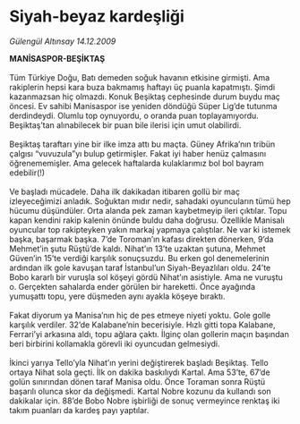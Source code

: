 # Siyah-beyaz kardeşliği

*Gülengül Altınsay 14.12.2009*

<div class="taraf_structure_2col_1zq">
<div class="margen_n">



 <p><strong>MANİSASPOR-BEŞİKTAŞ</strong>   <br/><br/>Tüm Türkiye Doğu, Batı demeden soğuk havanın etkisine girmişti. Ama rakiplerin hepsi kara buza bakmamış haftayı üç puanla kapatmıştı. Şimdi kazanmazsan hiç olmazdı. Konuk Beşiktaş cephesinde durum buydu maç öncesi. Ev sahibi Manisaspor ise yeniden döndüğü Süper Lig’de tutunma derdindeydi. Olumlu top oynuyordu, o oranda puan toplayamıyordu. Beşiktaş’tan alınabilecek bir puan bile ilerisi için umut olabilirdi. <br/><br/>Beşiktaş taraftarı yine bir ilke imza attı bu maçta. Güney Afrika’nın tribün çalgısı “vuvuzula”yı bulup getirmişler. Fakat iyi haber henüz çalmasını öğrenememişler. Ama gelecek haftalarda kulaklarımız bol bol bayram edebilir(!) <br/><br/>Ve başladı mücadele. Daha ilk dakikadan itibaren gollü bir maç izleyeceğimizi anladık. Soğuktan mıdır nedir, sahadaki oyuncuların tümü hep hücumu düşündüler. Orta alanda pek zaman kaybetmeyip ileri çıktılar. Topu kapan kendini rakip kalenin önünde buldu daha doğrusu. Özellikle Manisalı oyuncular top rakipteyken yakın markaj yapmaya çalıştılar. Ne var ki istemek başka, başarmak başka. 7’de Toroman’ın kafası direkten dönerken, 9’da Mehmet’in şutu Rüştü’de kaldı. Nihat’ın 13’te uzaktan şutuna, Mehmet Güven’in 15’te verdiği karşılık sonuçsuzdu. Bu erken gol denemelerinin ardından ilk gole kavuşan taraf İstanbul’un Siyah-Beyazlıları oldu. 24’te Bobo kararlı bir vuruşla sol köşeyi gördü Nihat’ın asistiyle. Ama ne vuruştu o. Gerçekten sahalarda ender görülen bir hareketti. Önce ayağında yumuşattı topu, yere düşmeden aynı ayakla köşeye bıraktı. <br/><br/>Fakat diyorum ya Manisa’nın hiç de pes etmeye niyeti yoktu. Gole golle karşılık verdiler. 32’de Kalabane’nin becerisiyle. Hızlı gitti topa Kalabane, Ferrari’yi arkasına aldı, topu ağlara çaktı. İlginç olan gollerin maçın başından beri birbirini kollamakla görevli iki oyuncudan gelmesiydi.<br/><br/>İkinci yarıya Tello’yla Nihat’ın yerini değiştirerek başladı Beşiktaş. Tello ortaya Nihat sola geçti. İlk on dakika baskılıydı Kartal. Ama 53’te, 67’de golün sınırından dönen taraf Manisa oldu. Önce Toraman sonra Rüştü başarılı olunca skor da değişmedi. Kartal Nobre kozunu da kullandı son dakikalar için. 88’de Bobo Nobre işbirliği de sonuç vermeyince renktaş iki takım puanları da kardeş payı yaptılar.</p>
<br/>
<br/>
<br/>



<br/>


<div id="taraf_not">
</div>

</div>


</div>

